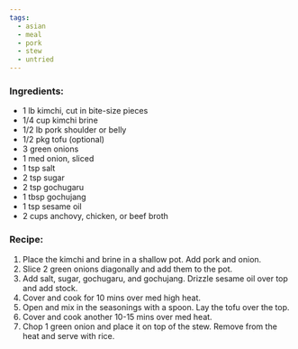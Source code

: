 ```yaml
---
tags:
  - asian
  - meal
  - pork
  - stew
  - untried
---
```

### Ingredients:
- 1 lb kimchi, cut in bite-size pieces
- 1/4 cup kimchi brine
- 1/2 lb pork shoulder or belly
- 1/2 pkg tofu (optional)
- 3 green onions
- 1 med onion, sliced
- 1 tsp salt
- 2 tsp sugar
- 2 tsp gochugaru
- 1 tbsp gochujang
- 1 tsp sesame oil
- 2 cups anchovy, chicken, or beef broth

### Recipe:
1. Place the kimchi and brine in a shallow pot. Add pork and onion.
2. Slice 2 green onions diagonally and add them to the pot. 
3. Add salt, sugar, gochugaru, and gochujang. Drizzle sesame oil over top and add stock. 
4. Cover and cook for 10 mins over med high heat. 
5. Open and mix in the seasonings with a spoon. Lay the tofu over the top. 
6. Cover and cook another 10-15 mins over med heat. 
7. Chop 1 green onion and place it on top of the stew. Remove from the heat and serve with rice. 